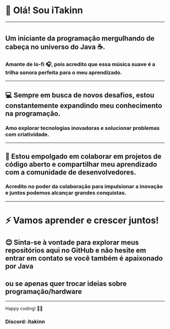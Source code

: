 # 👋 Olá! Sou iTakinn
------------------------------------------------------------------------------------------------------------------------------------------------
#
## Um iniciante da programação mergulhando de cabeça no universo do Java ☕️. 
 ### Amante de lo-fi 🎧, pois acredito que essa música suave é a trilha sonora perfeita para o meu aprendizado.
------------------------------------------------------------------------------------------------------------------------------------------------
## 💻 Sempre em busca de novos desafios, estou constantemente expandindo meu conhecimento na programação. 
 ### Amo explorar tecnologias inovadoras e solucionar problemas com criatividade.
------------------------------------------------------------------------------------------------------------------------------------------------
## 🌟 Estou empolgado em colaborar em projetos de código aberto e compartilhar meu aprendizado com a comunidade de desenvolvedores. 
 ### Acredito no poder da colaboração para impulsionar a inovação e juntos podemos alcançar grandes conquistas.
------------------------------------------------------------------------------------------------------------------------------------------------
# ⚡️ Vamos aprender e crescer juntos!
## 😊 Sinta-se à vontade para explorar meus repositórios aqui no GitHub e não hesite em entrar em contato se você também é apaixonado por Java 
## ou se apenas quer trocar ideias sobre programação/hardware
------------------------------------------------------------------------------------------------------------------------------------------------
Happy coding! 🚀✨

### Discord: itakinn
<!---
iTakinn/iTakinn is a ✨ special ✨ repository because its `README.md` (this file) appears on your GitHub profile.
You can click the Preview link to take a look at your changes.
--->

